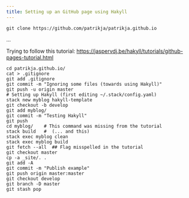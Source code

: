 ```yaml
---
title: Setting up an GitHub page using Hakyll
---
```


```shell
git clone https://github.com/patrikja/patrikja.github.io
```
...

Trying to follow this tutorial: https://jaspervdj.be/hakyll/tutorials/github-pages-tutorial.html

```shell
cd patrikja.github.io/
cat > .gitignore
git add .gitignore
git commit -m "Ignoring some files (towards using Hakyll)"
git push -u origin master
# Setting up Hakyll (first editing ~/.stack/config.yaml)
stack new myblog hakyll-template
git checkout -b develop
git add myblog/
git commit -m "Testing Hakyll"
git push
cd myblog/    # This command was missing from the tutorial
stack build   #  (... and this)
stack exec myblog clean
stack exec myblog build
git fetch --all  ## Flag misspelled in the tutorial
git checkout master
cp -a _site/. .
git add -A
git commit -m "Publish example"
git push origin master:master
git checkout develop
git branch -D master
git stash pop
```
